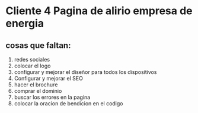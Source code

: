 # Cliente 4 Pagina de alirio empresa de energia

## cosas que faltan:

1. redes sociales
2. colocar el logo
3. configurar y mejorar el diseñor para todos los dispositivos
4. Configurar y mejorar el SEO
5. hacer el brochure
6. comprar el dominio
7. buscar los errores en la pagina
8. colocar la oracion de bendicion en el codigo